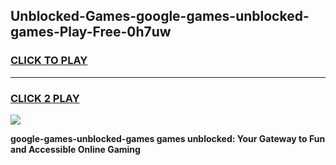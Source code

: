 
## Unblocked-Games-google-games-unblocked-games-Play-Free-0h7uw
<h3>
<a href="https://premium76.site?title=google-games-unblocked-games&ref=20A">CLICK TO PLAY</a></h3>
<hr>

<h3>
<a href="https://premium76.site?title=google-games-unblocked-games&ref=20A">CLICK 2 PLAY</a>
  
</h3>

<a href="https://premium76.site?title=google-games-unblocked-games&ref=20A"><img src="https://clearcache.store/games.png"></a>


**google-games-unblocked-games games unblocked: Your Gateway to Fun and Accessible Online Gaming**

